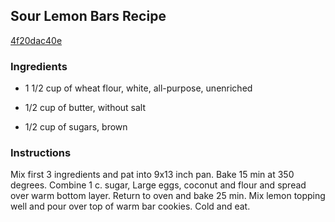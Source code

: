 ## Sour Lemon Bars Recipe

[4f20dac40e](http://cookeatshare.com/recipes/sour-lemon-bars-5028)

### Ingredients

 - 1 1/2 cup of wheat flour, white, all-purpose, unenriched

 - 1/2 cup of butter, without salt

 - 1/2 cup of sugars, brown

### Instructions

Mix first 3 ingredients and pat into 9x13 inch pan. Bake 15 min at 350 degrees. Combine 1 c. sugar, Large eggs, coconut and flour and spread over warm bottom layer. Return to oven and bake 25 min. Mix lemon topping well and pour over top of warm bar cookies. Cold and eat.